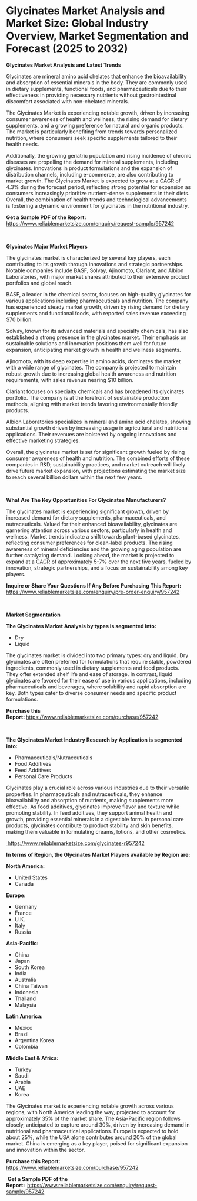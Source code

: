 <p><h1>Glycinates Market Analysis and Market Size: Global Industry Overview, Market Segmentation and Forecast (2025 to 2032)</h1></p><p><strong>Glycinates Market Analysis and Latest Trends</strong></p>
<p><p>Glycinates are mineral amino acid chelates that enhance the bioavailability and absorption of essential minerals in the body. They are commonly used in dietary supplements, functional foods, and pharmaceuticals due to their effectiveness in providing necessary nutrients without gastrointestinal discomfort associated with non-chelated minerals. </p><p>The Glycinates Market is experiencing notable growth, driven by increasing consumer awareness of health and wellness, the rising demand for dietary supplements, and a growing preference for natural and organic products. The market is particularly benefiting from trends towards personalized nutrition, where consumers seek specific supplements tailored to their health needs. </p><p>Additionally, the growing geriatric population and rising incidence of chronic diseases are propelling the demand for mineral supplements, including glycinates. Innovations in product formulations and the expansion of distribution channels, including e-commerce, are also contributing to market growth. The Glycinates Market is expected to grow at a CAGR of 4.3% during the forecast period, reflecting strong potential for expansion as consumers increasingly prioritize nutrient-dense supplements in their diets. Overall, the combination of health trends and technological advancements is fostering a dynamic environment for glycinates in the nutritional industry.</p></p>
<p><strong>Get a Sample PDF of the Report:&nbsp;</strong> <a href="https://www.reliablemarketsize.com/enquiry/request-sample/957242?utm_campaign=3121&utm_medium=2&utm_source=Github&utm_content=ia&utm_term=19042025&utm_id=glycinates">https://www.reliablemarketsize.com/enquiry/request-sample/957242</a></p>
<p>&nbsp;</p>
<p><strong>Glycinates Major Market Players</strong></p>
<p><p>The glycinates market is characterized by several key players, each contributing to its growth through innovations and strategic partnerships. Notable companies include BASF, Solvay, Ajinomoto, Clariant, and Albion Laboratories, with major market shares attributed to their extensive product portfolios and global reach.</p><p>BASF, a leader in the chemical sector, focuses on high-quality glycinates for various applications including pharmaceuticals and nutrition. The company has experienced steady market growth, driven by rising demand for dietary supplements and functional foods, with reported sales revenue exceeding $70 billion.</p><p>Solvay, known for its advanced materials and specialty chemicals, has also established a strong presence in the glycinates market. Their emphasis on sustainable solutions and innovation positions them well for future expansion, anticipating market growth in health and wellness segments.</p><p>Ajinomoto, with its deep expertise in amino acids, dominates the market with a wide range of glycinates. The company is projected to maintain robust growth due to increasing global health awareness and nutrition requirements, with sales revenue nearing $10 billion.</p><p>Clariant focuses on specialty chemicals and has broadened its glycinates portfolio. The company is at the forefront of sustainable production methods, aligning with market trends favoring environmentally friendly products.</p><p>Albion Laboratories specializes in mineral and amino acid chelates, showing substantial growth driven by increasing usage in agricultural and nutritional applications. Their revenues are bolstered by ongoing innovations and effective marketing strategies.</p><p>Overall, the glycinates market is set for significant growth fueled by rising consumer awareness of health and nutrition. The combined efforts of these companies in R&D, sustainability practices, and market outreach will likely drive future market expansion, with projections estimating the market size to reach several billion dollars within the next few years.</p></p>
<p>&nbsp;</p>
<p><strong>What Are The Key Opportunities For Glycinates Manufacturers?</strong></p>
<p><p>The glycinates market is experiencing significant growth, driven by increased demand for dietary supplements, pharmaceuticals, and nutraceuticals. Valued for their enhanced bioavailability, glycinates are garnering attention across various sectors, particularly in health and wellness. Market trends indicate a shift towards plant-based glycinates, reflecting consumer preferences for clean-label products. The rising awareness of mineral deficiencies and the growing aging population are further catalyzing demand. Looking ahead, the market is projected to expand at a CAGR of approximately 5-7% over the next five years, fueled by innovation, strategic partnerships, and a focus on sustainability among key players.</p></p>
<p><strong>Inquire or Share Your Questions If Any Before Purchasing This Report:</strong> <a href="https://www.reliablemarketsize.com/enquiry/pre-order-enquiry/957242?utm_campaign=3121&utm_medium=2&utm_source=Github&utm_content=ia&utm_term=19042025&utm_id=glycinates">https://www.reliablemarketsize.com/enquiry/pre-order-enquiry/957242</a></p>
<p>&nbsp;</p>
<p><strong>Market Segmentation</strong></p>
<p><strong>The Glycinates Market Analysis by types is segmented into:</strong></p>
<p><ul><li>Dry</li><li>Liquid</li></ul></p>
<p><p>The glycinates market is divided into two primary types: dry and liquid. Dry glycinates are often preferred for formulations that require stable, powdered ingredients, commonly used in dietary supplements and food products. They offer extended shelf life and ease of storage. In contrast, liquid glycinates are favored for their ease of use in various applications, including pharmaceuticals and beverages, where solubility and rapid absorption are key. Both types cater to diverse consumer needs and specific product formulations.</p></p>
<p><strong>Purchase this Report:&nbsp;</strong><a href="https://www.reliablemarketsize.com/purchase/957242?utm_campaign=3121&utm_medium=2&utm_source=Github&utm_content=ia&utm_term=19042025&utm_id=glycinates">https://www.reliablemarketsize.com/purchase/957242</a></p>
<p>&nbsp;</p>
<p><strong>The Glycinates Market Industry Research by Application is segmented into:</strong></p>
<p><ul><li>Pharmaceuticals/Nutraceuticals</li><li>Food Additives</li><li>Feed Additives</li><li>Personal Care Products</li></ul></p>
<p><p>Glycinates play a crucial role across various industries due to their versatile properties. In pharmaceuticals and nutraceuticals, they enhance bioavailability and absorption of nutrients, making supplements more effective. As food additives, glycinates improve flavor and texture while promoting stability. In feed additives, they support animal health and growth, providing essential minerals in a digestible form. In personal care products, glycinates contribute to product stability and skin benefits, making them valuable in formulating creams, lotions, and other cosmetics.</p></p>
<p><a href="https://www.reliablemarketsize.com/glycinates-r957242?utm_campaign=3121&utm_medium=2&utm_source=Github&utm_content=ia&utm_term=19042025&utm_id=glycinates">&nbsp;https://www.reliablemarketsize.com/glycinates-r957242</a></p>
<p><strong>In terms of Region, the Glycinates Market Players available by Region are:</strong></p>
<p>
    <p> <strong> North America: </strong>
        <ul>
            <li>United States</li>
            <li>Canada</li>
        </ul>
        </p> 
    <p> <strong> Europe: </strong>
        <ul>
            <li>Germany</li>
            <li>France</li>
            <li>U.K.</li>
            <li>Italy</li>
            <li>Russia</li>
        </ul>
        </p> 
    <p> <strong> Asia-Pacific: </strong>
        <ul>
            <li>China</li>
            <li>Japan</li>
            <li>South Korea</li>
            <li>India</li>
            <li>Australia</li>
            <li>China Taiwan</li>
            <li>Indonesia</li>
            <li>Thailand</li>
            <li>Malaysia</li>
        </ul>
        </p> 
    <p> <strong> Latin America: </strong>
        <ul>
            <li>Mexico</li>
            <li>Brazil</li>
            <li>Argentina Korea</li>
            <li>Colombia</li>
        </ul>
        </p> 
    <p> <strong> Middle East & Africa: </strong>
        <ul>
            <li>Turkey</li>
            <li>Saudi</li>
            <li>Arabia</li>
            <li>UAE</li>
            <li>Korea</li>
        </ul>
    </p>
    </p>
<p><p>The Glycinates market is experiencing notable growth across various regions, with North America leading the way, projected to account for approximately 35% of the market share. The Asia-Pacific region follows closely, anticipated to capture around 30%, driven by increasing demand in nutritional and pharmaceutical applications. Europe is expected to hold about 25%, while the USA alone contributes around 20% of the global market. China is emerging as a key player, poised for significant expansion and innovation within the sector.</p></p>
<p><strong>Purchase this Report: </strong><a href="https://www.reliablemarketsize.com/purchase/957242?utm_campaign=3121&utm_medium=2&utm_source=Github&utm_content=ia&utm_term=19042025&utm_id=glycinates">https://www.reliablemarketsize.com/purchase/957242</a></p>
<p>&nbsp;<strong>Get a Sample PDF of the Report:&nbsp;&nbsp;</strong><a href="https://www.reliablemarketsize.com/enquiry/request-sample/957242?utm_campaign=3121&utm_medium=2&utm_source=Github&utm_content=ia&utm_term=19042025&utm_id=glycinates">https://www.reliablemarketsize.com/enquiry/request-sample/957242</a></p>
<p><strong></strong></p>
<p><p></p><p></p><p></p></p>